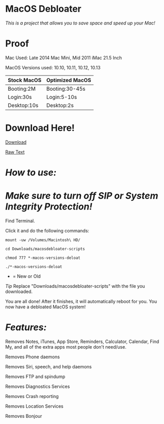 # MacOS Debloater

*This is a project that allows you to save space and speed up your Mac!*

# Proof

Mac Used: Late 2014 Mac Mini, Mid 2011 iMac 21.5 Inch

MacOS Versions used: 10.10, 10.11, 10.12, 10.13

| Stock MacOS    | Optimized MacOS          |
| -----------    | ------------------------ |
| Booting:2M     | Booting:30-45s           |
| Login:30s      | Login:5-10s              |
| Desktop:10s    | Desktop:2s               |


# Download Here!


[Download](https://codeload.github.com/dotslashlevi/macosdebloater/zip/refs/tags/v1.1)

[Raw Text](https://raw.githubusercontent.com/dotslashlevi/macosdebloater/scripts/debloat)


# *How to use:*

# *Make sure to turn off SIP or System Integrity Protection!*

Find Terminal.

Click it and do the following commands:

```
mount -uw /Volumes/Macintosh\ HD/
```
```
cd Downloads/macosdebloater-scripts
```
```
chmod 777 *-macos-versions-deloat
```
```
./*-macos-versions-deloat
```

* = New or Old

*Tip*
Replace "Downloads/macosdebloater-scripts" with the file you downloaded.


You are all done! After it finishes, it will automatically reboot for you. You now have a debloated MacOS system!

# *Features:*

Removes Notes, iTunes, App Store, Reminders, Calculator, Calendar, Find My, and all of the extra apps most people don't need/use.

Removes Phone daemons

Removes Siri, speech, and help daemons

Removes FTP and spindump

Removes Diagnostics Services

Removes Crash reporting

Removes Location Services

Removes Bonjour
